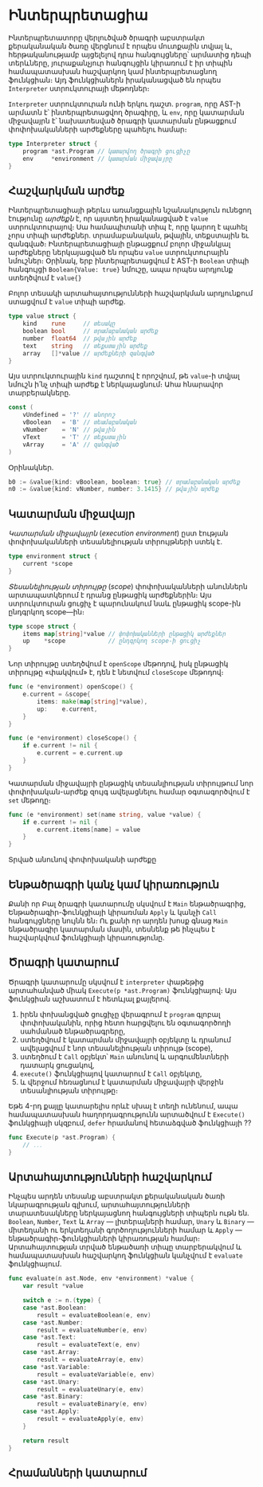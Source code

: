 # Ինտերպրետացիա

Ինտերպրետատորը վերլուծված ծրագրի աբստրակտ քերականական ծառը վերցնում է որպես մուտքային տվյալ և, հերթականությամբ այցելելով դրա հանգույցները՝ արմատից դեպի տերևները, յուրաքանչյուր հանգույցին կիրառում է իր տիպին համապատասխան հաշվարկող կամ ինտերպրետացնող ֆունկցիան։ Այդ ֆունկցիաներն իրականացված են որպես `Interpreter` ստրուկտուրայի մեթոդներ։

`Interpreter` ստրուկտուրան ունի երկու դաշտ. `program`, որը AST-ի արմատն է՝ ինտերպրետացվող ծրագիրը, և `env`, որը կատարման միջավայրն է՝ նախատեսված ծրագրի կատարման ընթացքում փոփոխականների արժեքները պահելու համար։

```Go
type Interpreter struct {
	program *ast.Program // կատարվող ծրագրի ցուցիչը
	env     *environment // կատարման միջավայրը
}
```

## Հաշվարկման արժեք

Ինտերպրետացիայի թերևս առանցքային նշանակություն ունեցող էությունը _արժեքն_ է, որ այստեղ իրականացված է `value` ստրուկտուրայով։ Սա համապիտանի տիպ է, որը կարող է պահել չորս տիպի արժեքներ. տրամաբանական, թվային, տեքստային եւ զանգված։ Ինտերպրետացիայի ընթացքում բոլոր միջանկյալ արժեքները ներկայացված են որպես `value` ստրուկտուրային նմուշներ։ Օրինակ, երբ ինտերպրետացվում է AST-ի `Boolean` տիպի հանգույցի `Boolean{Value: true}` նմուշը, ապա որպես արդյունք ստեղծվում է `value{}`

Բոլոր տեսակի արտահայտությունների հաշվարկման արդյունքում ստացվում է `value` տիպի արժեք.

```Go
type value struct {
	kind    rune     // տեսակը
	boolean bool     // տրամաբանական արժեք
	number  float64  // թվային արժեք
	text    string   // տեքստային արժեք
	array   []*value // արժեքների զանգված
}
```

Այս ստրուկտուրային `kind` դաշտով է որոշվում, թե `value`-ի տվյալ նմուշն ի՛նչ տիպի արժեք է ներկայացնում։ Ահա հնարավոր տարբերակները.

```Go
const (
	vUndefined = '?' // անորոշ
	vBoolean   = 'B' // տեամաբանական
	vNumber    = 'N' // թվային
	vText      = 'T' // տեքստային
	vArray     = 'A' // զանգված
)
```

Օրինակներ.

```Go
b0 := &value{kind: vBoolean, boolean: true} // տրամաբանական արժեք
n0 := &value{kind: vNumber, number: 3.1415} // թվային արժեք
```

## Կատարման միջավայր

_Կատարման միջավայրն_ (_execution environment_) ըստ էության փոփոխականների տեսանելիության տիրույթների ստեկ է.

```Go
type environment struct {
	current *scope
}
```

_Տեսանելիության տիրույթը_ (_scope_) փոփոխականների անուններն արտապատկերում է դրանց ընթացիկ արժեքներին։ Այս ստրուկտուրան ցուցիչ է պարունակում նաև ընթացիկ scope-ին ընդգրկող scope—ին։

```Go
type scope struct {
	items map[string]*value // փոփոխականների ընթացիկ արժեքներ
	up    *scope            // ընդգրկող scope-ի ցուցիչ
}
```

Նոր տիրույթը ստեղծվում է `openScope` մեթոդով, իսկ ընթացիկ տիրույթը «փակվում» է, դեն է նետվում `closeScope` մեթոդով։

```Go
func (e *environment) openScope() {
	e.current = &scope{
		items: make(map[string]*value),
		up:    e.current,
	}
}

func (e *environment) closeScope() {
	if e.current != nil {
		e.current = e.current.up
	}
}
```

Կատարման միջավայրի ընթացիկ տեսանլիության տիրույթում նոր փոփոխական-արժեք զույգ ավելացնելու համար օգտագործվում է `set` մեթոդը։

```Go
func (e *environment) set(name string, value *value) {
	if e.current != nil {
		e.current.items[name] = value
	}
}
```

Տրված անունով փոփոխականի արժեքը 


## Ենթածրագրի կանչ կամ կիրառություն

Քանի որ Բալ ծրագրի կատարումը սկսվում է `Main` ենթածրագրից, 
Ենթածրագիր-ֆունկցիայի կիրառման `Apply` և կանչի `Call` հանգույցները նույնն են։ Ու քանի որ արդեն խոսք գնաց `Main` ենթածրագիր կատարման մասին, տեսնենք թե ինչպես է հաշվարկվում ֆունկցիայի կիրառությունը.


## Ծրագրի կատարում

Ծրագրի կատարումը սկսվում է `interpreter` փաթեթից արտահանված միակ `Execute(p *ast.Program)` ֆունկցիայով։ Այս ֆունկցիան աշխատում է հետևյալ քայլերով.
1. իրեն փոխանցված ցուցիչը վերագրում է `program` գլոբալ փոփոխականին, որից հետո հարցվելու են օգտագործողի սահմանած ենթածրագրերը,
2. ստեղծվում է կատարման միջավայրի օբյեկտը և դրանում ավելացվում է նոր տեսանելիության տիրույթ (scope),
3. ստեղծում է `Call` օբյեկտ՝ `Main` անունով և արգումենտների դատարկ ցուցակով,
4. `execute()` ֆունկցիայով կատարում է `Call` օբյեկտը, 
5. և վերջում հեռացնում է կատարման միջավայրի վերջին տեսանլիության տիրույթը։

Եթե 4-րդ քայլը կատարելիս որևէ սխալ է տեղի ունենում, ապա համապատասխան հաղորդագրությունն արտածվում է `Execute()` ֆունկցիայի սկզբում, `defer` հրամանով հետաձգված ֆունկցիայի ??

```Go
func Execute(p *ast.Program) {
	// ․․․
}
```



## Արտահայտությունների հաշվարկում

Ինչպես արդեն տեսանք աբստրակտ քերականական ծառի նկարագրության գլխում, արտահայտությունների տարատեսակները ներկայացնող հանգույցների տիպերն ութն են. `Boolean`, `Number`, `Text` և `Array` — լիտերալների համար, `Unary` և `Binary` — միտեղանի ու երկտեղանի գործողությունների համար և `Apply` — ենթածրագիր-ֆունկցիաների կիրառության համար։ Արտահայտության տրված ենթածառի տիպը տարբերակվում և համապատասխան հաշվարկող ֆունկցիան կանչվում է `evaluate` ֆունկցիայում.

```Go
func evaluate(n ast.Node, env *environment) *value {
	var result *value

	switch e := n.(type) {
	case *ast.Boolean:
		result = evaluateBoolean(e, env)
	case *ast.Number:
		result = evaluateNumber(e, env)
	case *ast.Text:
		result = evaluateText(e, env)
	case *ast.Array:
		result = evaluateArray(e, env)
	case *ast.Variable:
		result = evaluateVariable(e, env)
	case *ast.Unary:
		result = evaluateUnary(e, env)
	case *ast.Binary:
		result = evaluateBinary(e, env)
	case *ast.Apply:
		result = evaluateApply(e, env)
	}

	return result
}
```

## Հրամանների կատարում
